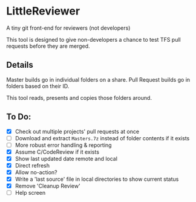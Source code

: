 # LittleReviewer
A tiny git front-end for reviewers (not developers)

This tool is designed to give non-developers a chance to test TFS pull requests before they are merged.

## Details

Master builds go in individual folders on a share.
Pull Request builds go in folders based on their ID.

This tool reads, presents and copies those folders around.

## To Do:

- [x] Check out multiple projects' pull requests at once
- [ ] Download and extract `Masters.7z` instead of folder contents if it exists
- [ ] More robust error handling & reporting
- [x] Assume C/CodeReview if it exists
- [x] Show last updated date remote and local
- [x] Direct refresh
- [x] Allow no-action?
- [x] Write a 'last source' file in local directories to show current status
- [x] Remove 'Cleanup Review'
- [ ] Help screen
